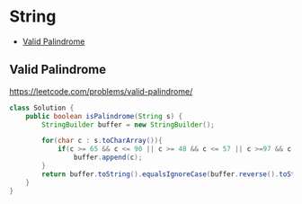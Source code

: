 # String

+ [Valid Palindrome](#valid-palindrome)

[MDLink]: <>

## Valid Palindrome

https://leetcode.com/problems/valid-palindrome/

```java
class Solution {
    public boolean isPalindrome(String s) {
        StringBuilder buffer = new StringBuilder();

        for(char c : s.toCharArray()){
            if(c >= 65 && c <= 90 || c >= 48 && c <= 57 || c >=97 && c <= 122)
                buffer.append(c);
        }
        return buffer.toString().equalsIgnoreCase(buffer.reverse().toString());
    }
}
```

[Solution]: <>